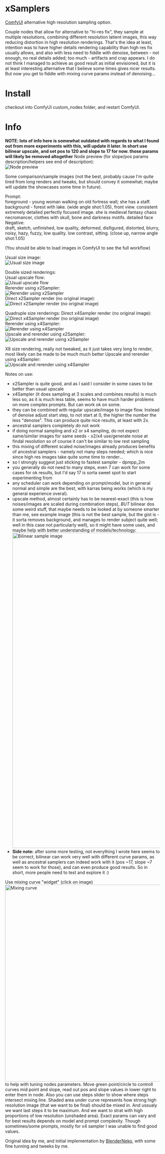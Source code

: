 # xSamplers
[ComfyUI](https://github.com/comfyanonymous/ComfyUI) alternative high resolution sampling option.

Couple nodes that allow for alternative to "hi-res fix", they sample at multiple resolutions, combining different resolution latient images, this way reducing distortion in high resolution renderings. That's the idea at least, intention was to have higher details rendering capability than high res fix usually allows, and also with less need to fiddle with denoise, between - not enough, no real details added; too much - artifacts and crap appears. I do not think I managed to achieve as good result as initial envisioned, but it is at least interesting alternative that I believe some times gives nicer results. But now you get to fiddle with mixing curve params instead of denoising...  

# Install
checkout into ComfyUI custom_nodes folder, and restart ComfyUI.

# Info
**NOTE: lots of info here is somewhat outdated with regards to what I found out from more experiments with this, will update it later. In short use bilinear upscale, and set pos to 120 and slope to 17 for now. those params will likely be removed altogether**
Node preview (for slope/pos params description/helpers see end of description):  
![Node preview](https://raw.githubusercontent.com/morphles/xSamplers/main/img/node_shot.png)

Some comparison/sample images (not the best, probably cause I'm quite tired from long renders and tweaks, but should convey it somewhat; maybe will update the showcases some time in future).  

Prompt:  
foreground - young woman walking on old fortress wall; she has a staff. background - forest with lake. (wide angle shot:1.05), front view. consistent extremely detailed perfectly focused image. she is medieval fantasy chaos necromancer, clothes with skull, bone and darkness motifs. detailed face  
Negative:  
draft, sketch, unfinished, low quality, deformed, disfigured, distorted, blurry, noisy, hazy, fuzzy, low quality. low contrast, sitting. (close up, narrow angle shot:1.05)  

(You should be able to load images in ComfyUI to see the full workflow)

Usual size image:  
![Usual size image](https://raw.githubusercontent.com/morphles/xSamplers/main/img/usual_scale.png)  


Double sized renderings:  
Usual upscale flow:  
![Usual upscale flow](https://raw.githubusercontent.com/morphles/xSamplers/main/img/usual_upscale.png)  
Rerender using x2Sampler:  
![Rerender using x2Sampler](https://raw.githubusercontent.com/morphles/xSamplers/main/img/rerender_x2.png)  
Direct x2Sampler render (no original image):  
![Direct x2Sampler render (no original image)](https://raw.githubusercontent.com/morphles/xSamplers/main/img/direct_x2.png)  
  
Quadruple size renderings:
Direct x4Sampler render (no original image):  
![Direct x4Sampler render (no original image)](https://raw.githubusercontent.com/morphles/xSamplers/main/img/direct_x4.png)  
Rerender using x4Sampler:  
![Rerender using x4Sampler](https://raw.githubusercontent.com/morphles/xSamplers/main/img/rerender_x4.png)  
Upscale and rerender using x2Sampler:  
![Upscale and rerender using x2Sampler](https://raw.githubusercontent.com/morphles/xSamplers/main/img/upscale_rerender_x2.png)  

X8 size rendering, really not tweaked, as it just takes very long to render, most likely can be made to be much much better
Upscale and rerender using x4Sampler:  
![Upscale and rerender using x4Sampler](https://raw.githubusercontent.com/morphles/xSamplers/main/img/upscale_rerender_x4.png)  


Notes on use:
 - x2Sampler is quite good, and as I said I consider in some cases to be better than usual upscale
 - x4Sampler (it does sampling at 3 scales and combines results) is much less so, as it is much less table, seems to have much harder problems on more complex prompts. But can work ok on some.
 - they can be combined with regular upscale/image to image flow. Instead of denoise adjust start step, to not start at 0, the higher the number the less "denoise". This can produce quite nice results, at least with 2x.
 - ancestral samplers completely do not work
 - if doing normal sampling and x2 or x4 sampling, do not expect same/similar images for same seeds - x2/x4 use/generate noise at findal resolution so of course it can't be similar to low rest sampling
 - this mixing of different scaled noise/images already produces benefits of ancestral samplers - namely not many steps needed; which is nice since high res images take quite some time to render...
 - so I strongly suggest just sticking to fastest sampler - dpmpp_2m
 - you generally do not need to many steps, even 7 can work for some cases for ok results, but I'd say 17 is sorta sweet spot to start experimenting from
 - any scheduler can work depending on prompt/model, but in general normal and simple are the best, with karras being works (which is my general experience overal).
 - upscale method, almost certainly has to be nearest-exact (this is how noises/images are scaled during combination steps), *BUT* bilinear dos some weird stuff, that maybe needs to be looked at by someone smarter than me, see example image (this is not the best sample, but the gist is - it sorta removes background, and manages to render subject quite well; well in this case not particularly well), so it might have some uses, and maybe help with better understanding of models/technology: <img src="https://raw.githubusercontent.com/morphles/xSamplers/main/img/bilinear.png" alt="Bilinear sample image" width="1024">
 - **Side note:** after some more testing, not everything I wrote here seems to be correct, bilinear can work very well with different curve params, as well as ancestral samplers can indeed work with it (pos ~17, slope ~7 seem to work for those), and can even produce good results. So in short, more people need to test and explore it :)

Use mixing curve "widget" (click on image)  
[<img src="https://raw.githubusercontent.com/morphles/xSamplers/main/img/curve_helper.png" alt="Mixing curve" width="640">](https://www.geogebra.org/calculator/rtcp5qgt)  
to help with tuning nodes parameters. Move green point/circle to controll curves mid point and slope, read out pos and slope values in lower right to enter them in node. Also you can use steps slider to show where steps intersect mixing line. Shaded area under curve represents how strong high resolution image (that we want to be final) should be mixed in. And ussualy we want last steps it to be maximum. And we want to strat with high proportions of low resolution (unshaded area). Exact params can vary and for best results depends on model and prompt complexity. Though sometimes/some prompts, mostly for x4 sampler I was unable to find good values.


Original idea by me, and initial implementation by [BlenderNeko](https://github.com/BlenderNeko), with some fine tunning and tweeks by me.
